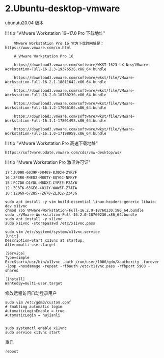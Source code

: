 # 2.Ubuntu-desktop-vmware

ubunutu20.04 版本

!!! tip "VMware Workstation 16~17.0 Pro 下载地址"

        VMware Workstation Pro 16 官方下载的网址是：https://www.vmware.com/cn.html

        # VMware Workstation Pro 16

        https://download3.vmware.com/software/WKST-1623-LX-New/VMware-Workstation-Full-16.2.3-19376536.x86_64.bundle

        https://download3.vmware.com/software/wkst/file/VMware-Workstation-Full-16.2.1-18811642.x86_64.bundle

        https://download3.vmware.com/software/wkst/file/VMware-Workstation-Full-16.2.0-18760230.x86_64.bundle

        https://download3.vmware.com/software/wkst/file/VMware-Workstation-Full-16.1.2-17966106.x86_64.bundle

        https://download3.vmware.com/software/wkst/file/VMware-Workstation-Full-16.1.1-17801498.x86_64.bundle

        https://download3.vmware.com/software/wkst/file/VMware-Workstation-Full-16.1.0-17198959.x86_64.bundle

!!! tip "VMware Workstation Pro 高速下载地址"

    https://softwareupdate.vmware.com/cds/vmw-desktop/ws/

!!! tip "Mware Workstation Pro 激活许可证"

    17：JU090-6039P-08409-8J0QH-2YR7F
    16：ZF3R0-FHED2-M80TY-8QYGC-NPKYF
    15：FC7D0-D1YDL-M8DXZ-CYPZE-P2AY6
    12：ZC3TK-63GE6-481JY-WWW5T-Z7ATA
    10：1Z0G9-67285-FZG78-ZL3Q2-234JG

```shell
sudo apt install -y vim build-essential linux-headers-generic libaio-dev x11vnc
chmod 755 VMware-Workstation-Full-16.2.0-18760230.x86_64.bundle
sudo ./VMware-Workstation-Full-16.2.0-18760230.x86_64.bundle
sudo apt install -y x11vnc
sudo x11vnc -storepasswd /etc/x11vnc.pass

sudo vim /etc/systemd/system/x11vnc.service
[Unit]
Description=Start x11vnc at startup.
After=multi-user.target

[Service]
Type=simple
ExecStart=/usr/bin/x11vnc -auth /run/user/1000/gdm/Xauthority -forever -loop -noxdamage -repeat -rfbauth /etc/x11vnc.pass -rfbport 5900 -shared

[Install]
WantedBy=multi-user.target
```

修改远程访问自动登录用户

```shell
sudo vim /etc/gdm3/custom.conf
# Enabling automatic login
AutomaticLoginEnable = true
AutomaticLogin = hujianli


sudo systemctl enable x11vnc
sudo service x11vnc start
```

重启

```shell
reboot
```
